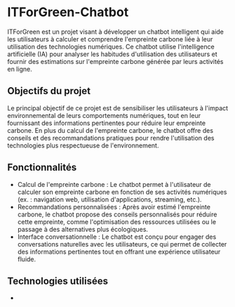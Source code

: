 # ITForGreen-Chatbot

ITForGreen est un projet visant à développer un chatbot intelligent qui aide les utilisateurs à calculer et comprendre l'empreinte carbone liée à leur utilisation des technologies numériques. Ce chatbot utilise l'intelligence artificielle (IA) pour analyser les habitudes d'utilisation des utilisateurs et fournir des estimations sur l'empreinte carbone générée par leurs activités en ligne.

## Objectifs du projet

Le principal objectif de ce projet est de sensibiliser les utilisateurs à l'impact environnemental de leurs comportements numériques, tout en leur fournissant des informations pertinentes pour réduire leur empreinte carbone. En plus du calcul de l'empreinte carbone, le chatbot offre des conseils et des recommandations pratiques pour rendre l'utilisation des technologies plus respectueuse de l'environnement.

## Fonctionnalités

- Calcul de l'empreinte carbone : Le chatbot permet à l'utilisateur de calculer son empreinte carbone en fonction de ses activités numériques (ex. : navigation web, utilisation d'applications, streaming, etc.).
- Recommandations personnalisées : Après avoir estimé l'empreinte carbone, le chatbot propose des conseils personnalisés pour réduire cette empreinte, comme l'optimisation des ressources utilisées ou le passage à des alternatives plus écologiques.
- Interface conversationnelle : Le chatbot est conçu pour engager des conversations naturelles avec les utilisateurs, ce qui permet de collecter des informations pertinentes tout en offrant une expérience utilisateur fluide.

## Technologies utilisées

-